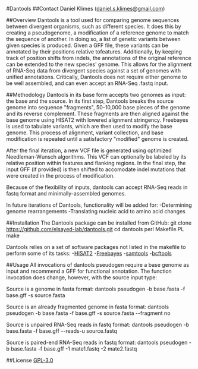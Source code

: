 #Dantools
##Contact
Daniel Klimes (<daniel.s.klimes@gmail.com>)

##Overview
Dantools is a tool used for comparing genome sequences between
divergent organisms, such as different species. It does this by
creating a pseudogenome, a modification of a reference genome to match
the sequence of another. In doing so, a list of genetic variants
between given species is produced. Given a GFF file, these variants
can be annotated by their positions relative tofeatures. Additionally,
by keeping track of position shifts from indels, the annotations of
the original reference can be extended to the new species'
genome. This allows for the alignment of RNA-Seq data from divergent
species against a set of genomes with unified annotations. Critically,
Dantools does not require either genome to be well assembled, and can
even accept an RNA-Seq .fastq input.

##Methodology
Dantools in its base form accepts two genomes as input: the base and
the source. In its first step, Dantools breaks the source genome into
sequence "fragments", 50-10,000 base pieces of the genome and its
reverse complement. These fragments are then aligned against the base
genome using HISAT2 with lowered alignment stringency. Freebayes is
used to tabulate variants, which are then used to modify the base
genome. This process of alignment, variant collection, and base
modification is repeated until a satisfactory "modified" genome is
created.

After the final iteration, a new VCF file is generated using optimized
Needleman-Wunsch algorithms. This VCF can optionally be labeled by its
relative position within features and flanking regions. In the final
step, the input GFF (if provided) is then shifted to accomodate indel
mutations that were created in the process of modification.

Because of the flexibility of inputs, dantools can accept RNA-Seq
reads in fastq format and minimally-assembled genomes.

In future iterations of Dantools, functionality will be added for:
-Determining genome rearrangements
-Translating nucleic acid to amino acid changes

##Installation
The Dantools package can be installed from GitHub:
    git clone https://github.com/elsayed-lab/dantools.git
    cd dantools
    perl Makefile.PL
    make

Dantools relies on a set of software packages not listed in the
makefile to perform some of its tasks:
-[HISAT2](https://github.com/DaehwanKimLab/hisat2)
-[Freebayes](https://github.com/freebayes/freebayes)
-[samtools](https://github.com/samtools/samtools)
-[bcftools](https://github.com/samtools/bcftools)

##Usage
All invocations of dantools pseudogen require a base genome as input
and recommend a GFF for functional annotation. The function invocation
does change, however, with the source input type:

Source is a genome in fasta format:
    dantools pseudogen -b base.fasta -f base.gff -s source.fasta

Source is an already fragmented genome in fasta format:
    dantools pseudogen -b base.fasta -f base.gff -s source.fasta --fragment no

Source is unpaired RNA-Seq reads in fastq format:
    dantools pseudogen -b base.fasta -f base.gff --reads-u source.fastq
    
Source is paired-end RNA-Seq reads in fastq format:
    dantools pseudogen -b base.fasta -f base.gff -1 mate1.fastq -2 mate2.fastq

##License
[GPL-3.0](https://github.com/elsayed-lab/dantools/blob/master/LICENSE)

    

